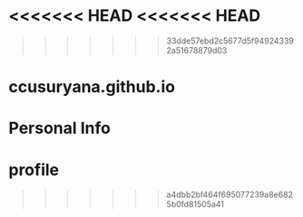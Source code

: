<<<<<<< HEAD
<<<<<<< HEAD
=======
>>>>>>> 33dde57ebd2c5677d5f949243392a51678879d03
# ccusuryana.github.io
Personal Info
=======
# profile

>>>>>>> a4dbb2bf464f695077239a8e6825b0fd81505a41
